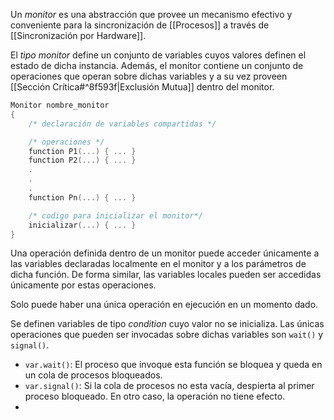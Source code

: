 Un *monitor* es una abstracción que provee un mecanismo efectivo y conveniente para la sincronización de [[Procesos]] a través de [[Sincronización por Hardware]]. 

El *tipo monitor* define un conjunto de variables cuyos valores definen el estado de dicha instancia. Además, el monitor contiene un conjunto de operaciones que operan sobre dichas variables y a su vez proveen [[Sección Crítica#^8f593f|Exclusión Mutua]] dentro del monitor.

```c
Monitor nombre_monitor
{
	/* declaración de variables compartidas */

	/* operaciones */
	function P1(...) { ... }
	function P2(...) { ... }
	.
	.
	.
	function Pn(...) { ... }

	/* codigo para inicializar el monitor*/
	inicializar(...) { ... }
}
```

Una operación definida dentro de un monitor puede acceder únicamente a las variables declaradas localmente en el monitor y a los parámetros de dicha función. De forma similar, las variables locales pueden ser accedidas únicamente por estas operaciones.

Solo puede haber una única operación en ejecución en un momento dado.

Se definen variables de tipo *condition* cuyo valor no se inicializa. Las únicas operaciones que pueden ser invocadas sobre dichas variables son `wait()` y `signal()`.
- `var.wait()`: El proceso que invoque esta función se bloquea y queda en un cola de procesos bloqueados.
- `var.signal()`: Si la cola de procesos no esta vacía, despierta al primer proceso bloqueado. En otro caso, la operación no tiene efecto.
- 
